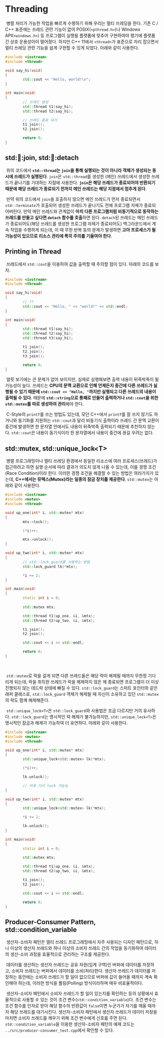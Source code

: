 # Threading

&nbsp;병렬 처리가 가능한 작업을 빠르게 수행하기 위해 우리는 멀티 쓰레딩을 한다. 기존 C / C++ 표준에는 쓰레드 관련 기능이 없어 POSIX(`<pthread.h>`)나 Windows API(`<windows.h>`) 등 프로그램이 실행될 플랫폼에 맞추어 구현하여야 했기에 플랫폼 간 상호 운용성이이 떨어졌다. 하지만 C++ 11에서 `<thread>`가 표준으로 자리 잡으면서 멀티 쓰레딩 관련 기능을 쉽게 구현할 수 있게 되었다. 아래와 같이 사용한다.

```C++
#include <iostream>
#include <thread>

void say_hi(void)
{
        std::cout << "Hello, world!\n";
}

int main(void)
{
        // 쓰레드 생성
        std::thread t1(say_hi);
        std::thread t2(say_hi);

        // 쓰레드 종료 대기
        t1.join();
        t2.join();

        return 0;
}
```


## std::thread::join, std::thread::detach

&nbsp;위의 코드에서 **`std::thread`는 `join`을 통해 실행되는 것이 아니라 객체가 생성되는 동시에 쓰레드가 실행된다**. `join`은 `std::thread`를 생성한 (메인) 쓰레드에서 생성한 쓰레드가 끝나기를 기대하는 지점에 사용한다. **`join`은 해당 쓰레드가 종료되어야 반환되기 때문에 해당 쓰레드가 종료되기 전까지 메인 쓰레드는 해당 지점에서 멈추게 된다**.


&nbsp;만약 위의 코드에서 `join`을 호출하지 않으면 메인 쓰레드가 먼저 종료되면서 `std::terminate`가 호출되어 생성한 쓰레드가 끝나기도 전에 프로그램 자체가 종료되어버린다. 만약 메인 쓰레드와 관계없이 **마치 다른 프로그램처럼 비동기적으로 동작하는 쓰레드를 만들고 싶다면 `detach` 함수를 호출**하면 된다. `detach`된 쓰레드는 메인 쓰레드가 종료되어도(해당 쓰레드를 생성한 프로그램 자체가 종료되어도) 백그라운드에서 계속 작업을 수행하게 되는데, 이 때 무한 반복 등의 문제가 발생하면 **고아 프로세스가 될 가능성이 있으므로 리소스 관리에 특히 주의를 기울여야 한다**.


## Printing in Thread

&nbsp;쓰레드에서 `std::cout`을 이용하여 값을 출력할 때 주의할 점이 있다. 아래의 코드를 보자.

```C++
#include <iostream>
#include <thread>

void say_hi(void)
{
        // ??
        std::cout << "Hello, " << "world!" << std::endl;
}

int main(void)
{
        std::thread t1(say_hi);
        std::thread t2(say_hi);
        std::thread t3(say_hi);

        t1.join();
        t2.join();
        t3.join();

        return 0;
}
```

&nbsp;얼핏 보기에는 큰 문제가 없어 보이지만, 실제로 실행해보면 출력 내용이 뒤죽박죽이 될 가능성이 높다. 쓰레드는 **CPU의 문맥 교환으로 인해 언제든지 중간에 다른 쓰레드가 실행될 수 있기 때문에 `std::cout << "Hello, "`까지만 실행되고 다른 쓰레드의 내용이 출력될 수 있다**. 때문에 **`std::string`으로 통째로 만들어 출력하거나 `std::cout`을 위한 `std::mutex`를 따로 생성하여 관리**해야 한다.


&nbsp;C-Style의 `printf`를 쓰는 방법도 있는데, 모던 C++에서 `printf`를 잘 쓰지 않기도 하거니와 동기화를 지원하는 `std::cout`과 달리 비동기식 출력이라 쓰레드 간 문맥 교환이 중간에 발생하면 한 문자열 안에서도 내용이 뒤죽박죽 출력되기 때문에 추천하지 않는다. `std::cout`은 내용이 동기식이라 한 문자열에서 내용이 중간에 끊길 우려는 없다.


## std::mutex, std::unique_lock&lt;T>

&nbsp;병렬 프로그래밍이나 멀티 쓰레딩 환경에서 동일한 리소스에 여러 프로세스(쓰레드)가 접근하려고 하면 실행 순서에 따라 결과가 의도치 않게 나올 수 있는데, 이를 경쟁 조건(Race Condition)이라 한다. 이러한 경쟁 조건을 해결할 수 있는 방법은 여러가지가 있는데, **C++에서는 뮤텍스(Mutex)라는 일종의 잠금 장치를 제공한다**. `std::mutex`는 아래와 같이 사용한다.

```C++
#include <iostream>
#include <mutex>
#include <thread>

void up_one(int* i, std::mutex* mtx)
{
        mtx->lock();

        (*i)++;

        mtx->unlock();
}

void up_two(int* i, std::mutex* mtx)
{
        // std::lock_guard를 사용하는 방법
        std::lock_guard lk(*mtx);

        *i += 2;
}

int main(void)
{
        static int i = 0;
        
        std::mutex mtx;

        std::thread t1(up_one, &i, &mtx);
        std::thread t2(up_two, &i, &mtx);

        t1.join();
        t2.join();

        std::cout << i << std::endl;

        return 0;
}
```
<br>

&nbsp;`std::mutex`로 락을 걸게 되면 다른 쓰레드들은 해당 락이 해제될 때까지 무한정 기다리게 되는데, 락을 취득한 쓰레드가 락을 해제하지 않은 채 종료되면 프로그램이 더 이상 진행되지 않는 데드락 상태에 빠질 수 있다. `std::lock_guard`는 스마트 포인터와 같은 래퍼 클래스로, `std::lock_guard` 객체가 해제될 때 자신이 소유하고 있던 `std::mutex`의 락도 함께 해제해준다.


&nbsp;`std::unique_lock<T>`은 `std::lock_guard`와 사용법은 조금 다르지만 거의 유사하다. `std::lock_guard`는 명시적인 락 해제가 불가능하지만, `std::unique_lock<T>`은 명시적인 잠금과 해제가 가능하여 더 유연하다. 아래와 같이 사용한다.

```C++
#include <iostream>
#include <mutex>
#include <thread>

void up_one(int* i, std::mutex* mtx)
{
        std::unique_lock<std::mutex> lk(*mtx);

        (*i)++;

        lk.unlock();

        // 이후 다시 lock 가능능
}

void up_two(int* i, std::mutex* mtx)
{
        std::unique_lock<std::mutex> lk(*mtx);

        *i += 2;

        lk.unlock();
}

int main(void)
{
        static int i = 0;
        
        std::mutex mtx;

        std::thread t1(up_one, &i, &mtx);
        std::thread t2(up_two, &i, &mtx);

        t1.join();
        t2.join();

        std::cout << i << std::endl;

        return 0;
}
```


## Producer-Consumer Pattern, std::condition_variable

&nbsp;생산자-소비자 패턴은 멀티 쓰레드 프로그래밍에서 자주 사용되는 디자인 패턴으로, 하나 이상의 생산자 쓰레드와 하나 이상의 소비자 쓰레드 간의 작업을 동기화하여 데이터의 생산-소비 과정을 효율적으로 관리하는 구조를 제공한다.


&nbsp;데이터를 생산하는 생산자 쓰레드는 공유 자원(임계 구역)인 버퍼에 데이터를 저장하고, 소비자 쓰레드는 버퍼에서 데이터를 소비(처리)한다. 생산자 쓰레드가 데이터를 저장하는 동안에는 소비자 쓰레드가 할 일이 없으므로 버퍼에 값이 들어올 때까지 계속 확인해야 하는데, 이러한 방식을 폴링(Polling) 방식이라하며 매우 비효율적이다.


&nbsp;생산자-소비자 패턴에서 소비자 쓰레드가 할 일이 있는지를 확인하는 등의 상황에서 효율적으로 사용할 수 있는 것이 조건 변수(`std::condition_variable`)다. 조건 변수는 조건 함수를 인자로 받아 해당 함수의 반환값이 `false`이면 누군가가 자기를 깨울 때까지 해당 쓰레드를 대기시킨다. 생산자-소비자 패턴에서 생산자 쓰레드가 데이터 저장을 마치면 소비자 쓰레드를 깨우기 위해 조건 변수에게 신호를 주면 된다. `std::condition_variable`을 이용한 생산자-소비자 패턴의 예제 코드는 `../src/producer-consumer_test.cpp`에서 확인할 수 있다.
